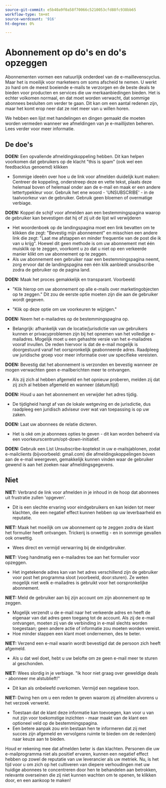 ```yaml
---
source-git-commit: e5b40a9f0a58f70066c5210053cfd88fc938bb65
workflow-type: tm+mt
source-wordcount: '916'
ht-degree: 0%

---
```

# Abonnement op do&#39;s en do&#39;s opzeggen

Abonnementen vormen een natuurlijk onderdeel van de e-maillevenscyclus. Maar het is moeilijk voor marketeers om soms afscheid te nemen. U werkt zo hard om de meest boeiende e-mails te verzorgen en de beste deals te bieden voor producten en services die uw merkaanbiedingen bieden. Het is echter volkomen normaal, en dat moet worden verwacht, dat sommige abonnees besluiten om verder te gaan. Dit kan om een aantal redenen zijn, maar het komt erop neer dat ze niet meer van u willen horen.

We hebben een lijst met handelingen en dingen gemaakt die moeten worden vermeden wanneer we afmeldingen van je e-maillijsten beheren. Lees verder voor meer informatie.

## De doe&#39;s

**DOEN:** Een opvallende afmeldingskoppeling hebben. Dit kan helpen voorkomen dat gebruikers op de klacht &quot;this is spam&quot; (ook wel een feedbacklus genoemd) klikken

+ Sommige ideeën over hoe u de link voor afmelden duidelijk kunt maken: Centreer de koppeling, onderstreep deze en vette tekst, plaats deze helemaal boven of helemaal onder aan de e-mail en maak er een andere lettertypekleur voor. Gebruik het ene woord - &#39;UNSUBSCRIBE&#39; - in de taalvoorkeur van de gebruiker. Gebruik geen bloemen of overmatige verbiage.

**DOEN:** Koppel de schijf voor afmelden aan een bestemmingspagina waarop de gebruiker kan bevestigen dat hij of zij uit de lijst wil verwijderen

+ Het woordenboek op de landingspagina moet een link bevatten om te klikken die zegt: &quot;Bevestig mijn abonnement&quot; en misschien een andere link die zegt: &quot;Laat me afstappen en minder frequentie van de post die ik van u krijg&quot;. Hoewel dit geen methode is om uw abonnement met één muisklik op te zeggen, voorkomt u zo dat u niet op een verkeerde manier klikt om uw abonnement op te zeggen.
+ Als uw abonnement een gebruiker naar een bestemmingspagina neemt, zorg ervoor dat de landingspagina een één klik aanbiedt unsubscribe zodra de gebruiker op de pagina land.

**DOEN:** Maak het proces gemakkelijk en transparant. Voorbeeld:

+ &quot;Klik hierop om uw abonnement op alle e-mails over marketingobjecten op te zeggen.&quot; Dit zou de eerste optie moeten zijn die aan de gebruiker wordt gegeven.

+ &quot;Klik op deze optie om uw voorkeuren te wijzigen.&quot;

**DOEN:** Neem het e-mailadres op de bestemmingspagina op.

+ Belangrijk: afhankelijk van de locatie/jurisdictie van uw gebruikers kunnen er privacyproblemen zijn bij het opnemen van het volledige e-mailadres. Mogelijk moet u een gehashte versie van het e-mailadres vooraf invullen. De reden hiervoor is dat de e-mail mogelijk is doorgestuurd vanaf het oorspronkelijk geabonneerde adres. Raadpleeg uw juridische groep voor meer informatie over uw specifieke vereisten.

**DOEN:** Bevestig dat het abonnement is verzonden en bevestig wanneer ze mogen verwachten geen e-mailberichten meer te ontvangen.

+ Als zij zich al hebben afgemeld en het opnieuw proberen, melden zij dat zij zich al hebben afgemeld en wanneer (datum/tijd)

**DOEN:** Houd u aan het abonnement en verwijder het adres tijdig.

+ De tijdigheid hangt af van de lokale wetgeving en de jurisdictie, dus raadpleeg een juridisch adviseur over wat van toepassing is op uw zaken.

**DOEN:** Laat uw abonnees de relatie dicteren.

+ Het is oké om je abonnees opties te geven - dit kan worden beheerd via een voorkeurscentrum/opt-down-initiatief.

**DOEN:** Gebruik een List Unsubscribe-koptekst in uw e-mailsjablonen, zodat e-mailclients (bijvoorbeeld: gmail.com) die afmeldingskoppelingen boven aan de e-mail weergeven, gemakkelijk kunnen vinden waar de gebruiker gewend is aan het zoeken naar afmeldingsgegevens.

## Niet


**NIET:** Verbrand de link voor afmelden in je inhoud in de hoop dat abonnees uit frustratie zullen &#39;opgeven&#39;.

+ Dit is een slechte ervaring voor eindgebruikers en kan leiden tot meer klachten, die een negatief effect kunnen hebben op uw leverbaarheid en reputatie.

**NIET:** Maak het moeilijk om uw abonnement op te zeggen zodra de klant het formulier heeft ontvangen. Trickerij is onwettig - en in sommige gevallen ook onwettig.

+ Wees direct en vermijd verwarring bij de eindgebruiker.

**NIET:** Voeg handmatig een e-mailadres toe aan het formulier voor opzeggen.

+ Het ingetekende adres kan van het adres verschillend zijn de gebruiker voor post het programma sloot (voorbeeld, door:sturen).  Ze weten mogelijk niet welk e-mailadres is gebruikt voor het oorspronkelijke abonnement.

**NIET:** Meld de gebruiker aan bij zijn account om zijn abonnement op te zeggen.

+ Mogelijk verzendt u de e-mail naar het verkeerde adres en heeft de eigenaar van dat adres geen toegang tot de account.  Als zij de e-mail ontvangen, moeten zij van de verbinding in e-mail slechts worden toegestaan; geen andere actie of informatie zou moeten worden vereist.
+ Hoe minder stappen een klant moet ondernemen, des te beter.

**NIET:** Verzend een e-mail waarin wordt bevestigd dat de persoon zich heeft afgemeld.

+ Als u dat wel doet, hebt u uw belofte om ze geen e-mail meer te sturen al geschonden.

**NIET:** Wees slordig in je verbiage. &quot;Ik hoor niet graag over geweldige deals - abonneer me alstublieft!&quot;

+ Dit kan als onbeleefd overkomen. Vermijd een negatieve toon.

**NIET:** Dwing hen om u een reden te geven waarom zij afmelden alvorens u het verzoek verwerkt.

+ Toestaan dat de klant deze informatie kan toevoegen, kan voor u van nut zijn voor toekomstige inzichten - maar maakt van de klant een optioneel veld op de bestemmingspagina.
+ Een betere aanpak zou erin bestaan hen te informeren dat zij met succes zijn afgemeld en vervolgens ruimte te bieden om de reden(en) naar keuze aan te bieden.

Houd er rekening mee dat afmelden beter is dan klachten. Personen die uw e-mailprogramma niet als positief ervaren, kunnen een negatief effect hebben op zowel de reputatie van uw leverancier als uw metriek. Nu, is het tijd voor u om zich op het cultiveren van diepere verhoudingen met uw huidige abonnees te concentreren door hen te behandelen aan betrokken, relevante overseinen die zij niet kunnen wachten om te openen, te klikken door, en een aankoop te maken!
